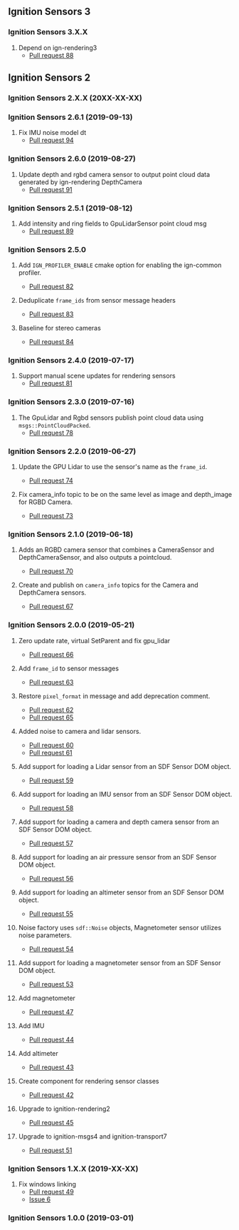 ## Ignition Sensors 3

### Ignition Sensors 3.X.X

1. Depend on ign-rendering3
    * [Pull request 88](https://bitbucket.org/ignitionrobotics/ign-sensors/pull-requests/88)

## Ignition Sensors 2

### Ignition Sensors 2.X.X (20XX-XX-XX)

### Ignition Sensors 2.6.1 (2019-09-13)

1. Fix IMU noise model dt
    * [Pull request 94](https://bitbucket.org/ignitionrobotics/ign-sensors/pull-requests/94)

### Ignition Sensors 2.6.0 (2019-08-27)

1. Update depth and rgbd camera sensor to output point cloud data generated by ign-rendering DepthCamera
    * [Pull request 91](https://bitbucket.org/ignitionrobotics/ign-sensors/pull-requests/91)

### Ignition Sensors 2.5.1 (2019-08-12)

1. Add intensity and ring fields to GpuLidarSensor point cloud msg
    * [Pull request 89](https://bitbucket.org/ignitionrobotics/ign-sensors/pull-requests/89)

### Ignition Sensors 2.5.0

1. Add `IGN_PROFILER_ENABLE` cmake option for enabling the ign-common profiler.
    * [Pull request 82](https://bitbucket.org/ignitionrobotics/ign-sensors/pull-requests/82)

1. Deduplicate `frame_ids` from sensor message headers
    * [Pull request 83](https://bitbucket.org/ignitionrobotics/ign-sensors/pull-requests/83)

1. Baseline for stereo cameras
    * [Pull request 84](https://bitbucket.org/ignitionrobotics/ign-sensors/pull-requests/84)

### Ignition Sensors 2.4.0 (2019-07-17)

1. Support manual scene updates for rendering sensors
    * [Pull request 81](https://bitbucket.org/ignitionrobotics/ign-sensors/pull-requests/81)

### Ignition Sensors 2.3.0 (2019-07-16)

1. The GpuLidar and Rgbd sensors publish point cloud data using
   `msgs::PointCloudPacked`.
    * [Pull request 78](https://bitbucket.org/ignitionrobotics/ign-sensors/pull-requests/78)

### Ignition Sensors 2.2.0 (2019-06-27)

1. Update the GPU Lidar to use the sensor's name as the `frame_id`.
    * [Pull request 74](https://bitbucket.org/ignitionrobotics/ign-sensors/pull-requests/74)

1. Fix camera_info topic to be on the same level as image and depth_image for RGBD Camera.
    * [Pull request 73](https://bitbucket.org/ignitionrobotics/ign-sensors/pull-requests/73)

### Ignition Sensors 2.1.0 (2019-06-18)

1. Adds an RGBD camera sensor that combines a CameraSensor and DepthCameraSensor, and also
   outputs a pointcloud.
    * [Pull request 70](https://bitbucket.org/ignitionrobotics/ign-sensors/pull-requests/70)

1. Create and publish on `camera_info` topics for the Camera and DepthCamera
   sensors.
    * [Pull request 67](https://bitbucket.org/ignitionrobotics/ign-sensors/pull-requests/67)

### Ignition Sensors 2.0.0 (2019-05-21)

1. Zero update rate, virtual SetParent and fix gpu_lidar
    * [Pull request 66](https://bitbucket.org/ignitionrobotics/ign-sensors/pull-requests/66)

1. Add `frame_id` to sensor messages
    * [Pull request 63](https://bitbucket.org/ignitionrobotics/ign-sensors/pull-requests/63)

1. Restore `pixel_format` in message and add deprecation comment.
    * [Pull request 62](https://bitbucket.org/ignitionrobotics/ign-sensors/pull-request/62)
    * [Pull request 65](https://bitbucket.org/ignitionrobotics/ign-sensors/pull-request/65)

1. Added noise to  camera and lidar sensors.
    * [Pull request 60](https://bitbucket.org/ignitionrobotics/ign-sensors/pull-request/60)
    * [Pull request 61](https://bitbucket.org/ignitionrobotics/ign-sensors/pull-request/61)

1. Add support for loading a Lidar sensor from an SDF Sensor DOM object.
    * [Pull request 59](https://bitbucket.org/ignitionrobotics/ign-sensors/pull-request/59)

1. Add support for loading an IMU sensor from an SDF Sensor DOM object.
    * [Pull request 58](https://bitbucket.org/ignitionrobotics/ign-sensors/pull-request/58)

1. Add support for loading a camera and depth camera sensor from an SDF Sensor DOM object.
    * [Pull request 57](https://bitbucket.org/ignitionrobotics/ign-sensors/pull-request/57)

1. Add support for loading an air pressure sensor from an SDF Sensor DOM object.
    * [Pull request 56](https://bitbucket.org/ignitionrobotics/ign-sensors/pull-request/56)

1. Add support for loading an altimeter sensor from an SDF Sensor DOM object.
    * [Pull request 55](https://bitbucket.org/ignitionrobotics/ign-sensors/pull-request/55)

1. Noise factory uses `sdf::Noise` objects, Magnetometer sensor utilizes
   noise parameters.
    * [Pull request 54](https://bitbucket.org/ignitionrobotics/ign-sensors/pull-request/54)

1. Add support for loading a magnetometer sensor from an SDF Sensor DOM object.
    * [Pull request 53](https://bitbucket.org/ignitionrobotics/ign-sensors/pull-request/53)

1. Add magnetometer
    * [Pull request 47](https://bitbucket.org/ignitionrobotics/ign-sensors/pull-request/47)

1. Add IMU
    * [Pull request 44](https://bitbucket.org/ignitionrobotics/ign-sensors/pull-request/44)

1. Add altimeter
    * [Pull request 43](https://bitbucket.org/ignitionrobotics/ign-sensors/pull-request/43)

1. Create component for rendering sensor classes
   * [Pull request 42](https://bitbucket.org/ignitionrobotics/ign-sensors/pull-requests/42)

1. Upgrade to ignition-rendering2
   * [Pull request 45](https://bitbucket.org/ignitionrobotics/ign-sensors/pull-requests/45)

1. Upgrade to ignition-msgs4 and ignition-transport7
   * [Pull request 51](https://bitbucket.org/ignitionrobotics/ign-sensors/pull-requests/51)

### Ignition Sensors 1.X.X (2019-XX-XX)

1. Fix windows linking
    * [Pull request 49](https://bitbucket.org/osrf/gazebo/pull-request/49)
    * [Issue 6](https://bitbucket.org/osrf/gazebo/issues/6)

### Ignition Sensors 1.0.0 (2019-03-01)
